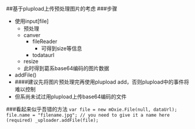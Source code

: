 ##基于plupload上传预处理图片的考虑
###步骤
- 使用input[file]
    - 预处理
    - canver
        - fileReader
            - 可得到size等信息
        - todataurl
    - resize
    - 此时得到葛系base64编码的图片数据
- addFile()
- ####建议先将图片预处理完再使用plupload add，否则plupload中的事件将难以控制
- 但系尚未试过用plupload上传base64编码的文件

###看起来似乎吾错的方法
    `var file = new mOxie.File(null, dataUrl);
    file.name = "filename.jpg"; // you need to give it a name here (required)
    _uploader.addFile(file);`